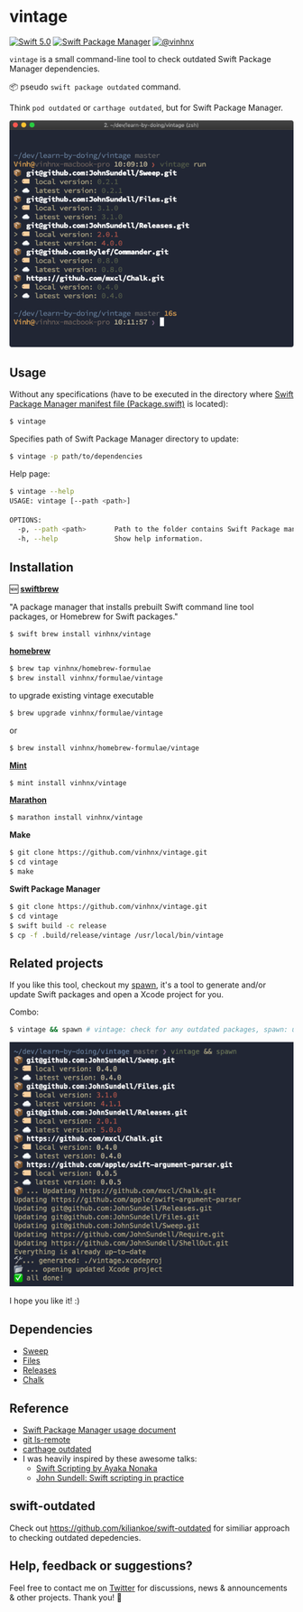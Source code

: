 # vintage

[![Swift 5.0](https://img.shields.io/badge/swift-5.0-orange.svg)](#)
[![Swift Package Manager](https://img.shields.io/badge/spm-compatible-brightgreen.svg?style=flat)](https://swift.org/package-manager)
[![@vinhnx](https://img.shields.io/badge/contact-%40vinhnx-blue.svg)](https://twitter.com/vinhnx)

`vintage` is a small command-line tool to check outdated Swift Package Manager dependencies.

📦 pseudo `swift package outdated` command.

Think `pod outdated` or `carthage outdated`, but for Swift Package Manager.

![demo](screenshots/run_demo.png)

## Usage

Without any specifications (have to be executed in the directory where [Swift Package Manager manifest file (Package.swift)](https://github.com/apple/swift-package-manager/blob/master/Documentation/Usage.md) is located):

```bash
$ vintage
```

Specifies path of Swift Package Manager directory to update:

```bash
$ vintage -p path/to/dependencies
```

Help page:

```bash
$ vintage --help
USAGE: vintage [--path <path>]

OPTIONS:
  -p, --path <path>       Path to the folder contains Swift Package manifest file (Package.swift). (default: .)
  -h, --help              Show help information.
```

## Installation

🆕 **[swiftbrew](https://github.com/swiftbrew/Swiftbrew)**

"A package manager that installs prebuilt Swift command line tool packages, or Homebrew for Swift packages."

```
$ swift brew install vinhnx/vintage
```

**[homebrew](https://brew.sh)**

```bash
$ brew tap vinhnx/homebrew-formulae
$ brew install vinhnx/formulae/vintage
```

to upgrade existing vintage executable

```bash
$ brew upgrade vinhnx/formulae/vintage
```

or

```bash
$ brew install vinhnx/homebrew-formulae/vintage
```

**[Mint](https://github.com/yonaskolb/mint)**

```bash
$ mint install vinhnx/vintage
```

**[Marathon](https://github.com/JohnSundell/Marathon)**

```bash
$ marathon install vinhnx/vintage
```

**Make**

```bash
$ git clone https://github.com/vinhnx/vintage.git
$ cd vintage
$ make
```

**Swift Package Manager**

```bash
$ git clone https://github.com/vinhnx/vintage.git
$ cd vintage
$ swift build -c release
$ cp -f .build/release/vintage /usr/local/bin/vintage
```

## Related projects

If you like this tool, checkout my [spawn](https://github.com/vinhnx/spawn), it's a tool to generate and/or update Swift packages and open a Xcode project for you.

Combo:

```bash
$ vintage && spawn # vintage: check for any outdated packages, spawn: update packages then open an generated Xcode project for you
```

![demo](screenshots/vintage_and_spawn.png)

I hope you like it! :)

## Dependencies

-   [Sweep](https://github.com/JohnSundell/Sweep)
-   [Files](https://github.com/JohnSundell/Files)
-   [Releases](https://github.com/JohnSundell/Releases)
-   [Chalk](https://github.com/mxcl/Chalk)

## Reference

-   [Swift Package Manager usage document](https://github.com/apple/swift-package-manager/blob/master/Documentation/Usage.md#create-a-package)
-   [git ls-remote](https://git-scm.com/docs/git-ls-remote.html)
-   [carthage outdated](https://github.com/Carthage/Carthage/blob/master/Source/carthage/Outdated.swift)
-   I was heavily inspired by these awesome talks:
    -   [Swift Scripting by Ayaka Nonaka](https://academy.realm.io/posts/swift-scripting/)
    -   [John Sundell: Swift scripting in practice](https://www.youtube.com/watch?v=PFdh5G3BJqM)

## swift-outdated

Check out https://github.com/kiliankoe/swift-outdated for similiar approach to checking outdated depedencies.

## Help, feedback or suggestions?

Feel free to contact me on [Twitter](https://twitter.com/vinhnx) for discussions, news & announcements & other projects. Thank you! :rocket:
